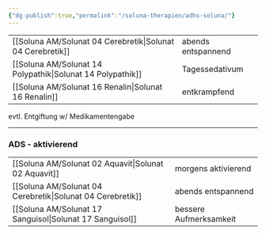 ```yaml
---
{"dg-publish":true,"permalink":"/soluna-therapien/adhs-soluna/"}
---
```


|   |   |
|---|---|
[[Soluna AM/Solunat 04 Cerebretik\|Solunat 04 Cerebretik]]      | abends entspannend  |
[[Soluna AM/Solunat 14 Polypathik\|Solunat 14 Polypathik]]       | Tagessedativum         |
[[Soluna AM/Solunat 16 Renalin\|Solunat 16 Renalin]]            | entkrampfend              |

evtl. Entgiftung w/ Medikamentengabe
***
### ADS - aktivierend
|   |   |
|---|---|
[[Soluna AM/Solunat 02 Aquavit\|Solunat 02 Aquavit]]           | morgens aktivierend  |
[[Soluna AM/Solunat 04 Cerebretik\|Solunat 04 Cerebretik]]      | abends entspannend  |
[[Soluna AM/Solunat 17 Sanguisol\|Solunat 17 Sanguisol]]       | bessere Aufmerksamkeit  |